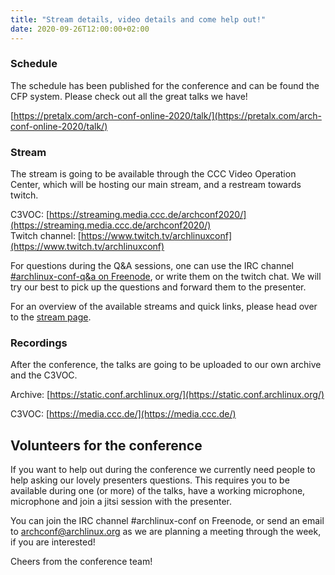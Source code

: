 ```yaml
---
title: "Stream details, video details and come help out!"
date: 2020-09-26T12:00:00+02:00
---
```


### Schedule

The schedule has been published for the conference and can be found the CFP
system. Please check out all the great talks we have!

[https://pretalx.com/arch-conf-online-2020/talk/](https://pretalx.com/arch-conf-online-2020/talk/)


### Stream
The stream is going to be available through the CCC Video Operation Center,
which will be hosting our main stream, and a restream towards twitch.

C3VOC: [https://streaming.media.ccc.de/archconf2020/](https://streaming.media.ccc.de/archconf2020/)  
Twitch channel: [https://www.twitch.tv/archlinuxconf](https://www.twitch.tv/archlinuxconf)

For questions during the Q&A sessions, one can use the IRC channel
[#archlinux-conf-q&a on
Freenode](https://kiwiirc.com/nextclient/irc.freenode.net/?nick=ArchConf%7C?#archlinux-conf-q&a),
or write them on the twitch chat. We will try our best to pick up the questions
and forward them to the presenter.

For an overview of the available streams and quick links, please head over to the [stream page](/pages/stream/).


### Recordings
After the conference, the talks are going to be uploaded to our own archive and the C3VOC.

Archive: [https://static.conf.archlinux.org/](https://static.conf.archlinux.org/)

C3VOC: [https://media.ccc.de/](https://media.ccc.de/)


## Volunteers for the conference

If you want to help out during the conference we currently need people to help
asking our lovely presenters questions. This requires you to be available during
one (or more) of the talks, have a working microphone, microphone and join a
jitsi session with the presenter.

You can join the IRC channel #archlinux-conf on Freenode, or send an email to
archconf@archlinux.org as we are planning a meeting through the week, if you are
interested!


Cheers from the conference team!
